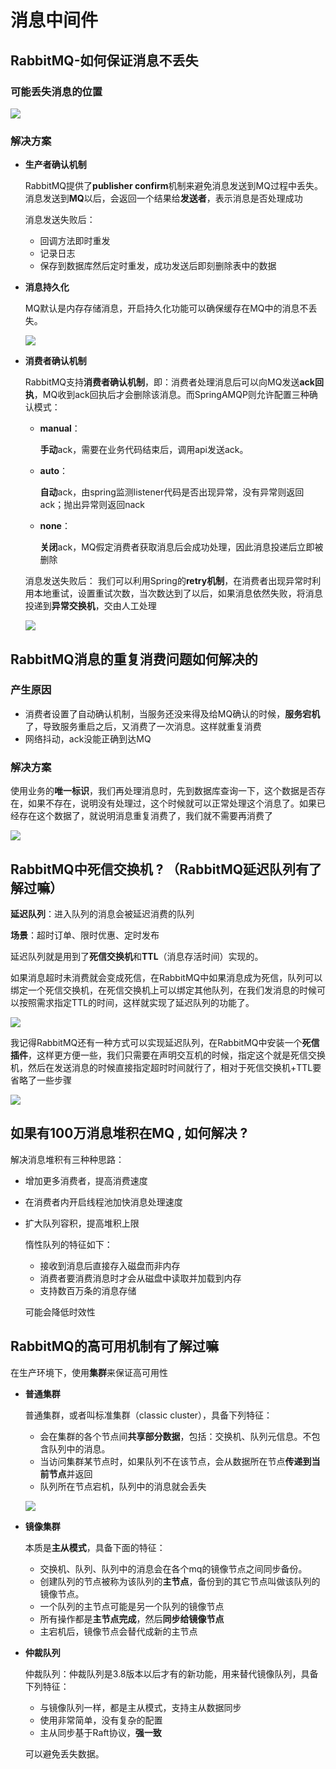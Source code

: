 # 消息中间件

## RabbitMQ-如何保证消息不丢失

### 可能丢失消息的位置

![](https://secure2.wostatic.cn/static/jt91y5b1gCRJ7QDAjQZDCG/image.png?auth_key=1750483932-dmpGWzz6u1xmS6rCjRBdCn-0-89a24c76106679be74805c0c0c52ad61)

### 解决方案

- **生产者确认机制**

    RabbitMQ提供了**publisher confirm**机制来避免消息发送到MQ过程中丢失。消息发送到**MQ**以后，会返回一个结果给**发送者**，表示消息是否处理成功

    消息发送失败后：

    - 回调方法即时重发
    - 记录日志
    - 保存到数据库然后定时重发，成功发送后即刻删除表中的数据
- **消息持久化**

    MQ默认是内存存储消息，开启持久化功能可以确保缓存在MQ中的消息不丢失。

    ![](https://secure2.wostatic.cn/static/etUJ4kueGv3hvSGp5pcEgb/image.png?auth_key=1750483932-3G7sjLJX2zXmxxcT2XSVD8-0-4aca0a21f621393a2ba42af4f1661481)
- **消费者确认机制**

    RabbitMQ支持**消费者确认机制**，即：消费者处理消息后可以向MQ发送**ack回执**，MQ收到ack回执后才会删除该消息。而SpringAMQP则允许配置三种确认模式：

    - **manual**：

        **手动**ack，需要在业务代码结束后，调用api发送ack。
    - **auto**：

        **自动**ack，由spring监测listener代码是否出现异常，没有异常则返回ack；抛出异常则返回nack
    - **none**：

        **关闭**ack，MQ假定消费者获取消息后会成功处理，因此消息投递后立即被删除

    消息发送失败后：
我们可以利用Spring的**retry机制**，在消费者出现异常时利用本地重试，设置重试次数，当次数达到了以后，如果消息依然失败，将消息投递到**异常交换机**，交由人工处理

    ![](https://secure2.wostatic.cn/static/seC1Z4ZoM2GQKDZgcVsrTe/image.png?auth_key=1750483932-uLrRUm6c6J43XyNSJdcHvx-0-1821bb6fdd42a32d821357606938ada4)

## RabbitMQ消息的重复消费问题如何解决的

### 产生原因

- 消费者设置了自动确认机制，当服务还没来得及给MQ确认的时候，**服务宕机**了，导致服务重启之后，又消费了一次消息。这样就重复消费
- 网络抖动，ack没能正确到达MQ

### 解决方案

使用业务的**唯一标识**，我们再处理消息时，先到数据库查询一下，这个数据是否存在，如果不存在，说明没有处理过，这个时候就可以正常处理这个消息了。如果已经存在这个数据了，就说明消息重复消费了，我们就不需要再消费了

![](https://secure2.wostatic.cn/static/mUpoFcnB1SeNfaGN2BJY6V/image.png?auth_key=1750483932-5H5LnDyrPa7gMvBPdF5fzw-0-8bff15ac52747a6ff2e42a8e4716ede6)

## RabbitMQ中死信交换机 ? （RabbitMQ延迟队列有了解过嘛）

**延迟队列**：进入队列的消息会被延迟消费的队列

**场景**：超时订单、限时优惠、定时发布

延迟队列就是用到了**死信交换机**和**TTL**（消息存活时间）实现的。

如果消息超时未消费就会变成死信，在RabbitMQ中如果消息成为死信，队列可以绑定一个死信交换机，在死信交换机上可以绑定其他队列，在我们发消息的时候可以按照需求指定TTL的时间，这样就实现了延迟队列的功能了。

![](https://secure2.wostatic.cn/static/6L3WxaNkwhKGGeJx4EdvN3/image.png?auth_key=1750483932-v9LEHKUa8TPiiuwQgs22Dk-0-408ae11925b91d7727c523a15809a0e6)

我记得RabbitMQ还有一种方式可以实现延迟队列，在RabbitMQ中安装一个**死信插件**，这样更方便一些，我们只需要在声明交互机的时候，指定这个就是死信交换机，然后在发送消息的时候直接指定超时时间就行了，相对于死信交换机+TTL要省略了一些步骤

![](https://secure2.wostatic.cn/static/q6gjPACWeR16jPKQ9Wfdz3/image.png?auth_key=1750483933-qChnjxMv7p134D7B2vtjp7-0-b3dc5de3d4ccc7321fd6113de3d1a300)

## 如果有100万消息堆积在MQ , 如何解决 ?

解决消息堆积有三种种思路：

- 增加更多消费者，提高消费速度
- 在消费者内开启线程池加快消息处理速度
- 扩大队列容积，提高堆积上限

    惰性队列的特征如下：

    - 接收到消息后直接存入磁盘而非内存
    - 消费者要消费消息时才会从磁盘中读取并加载到内存
    - 支持数百万条的消息存储

    可能会降低时效性

## RabbitMQ的高可用机制有了解过嘛

在生产环境下，使用**集群**来保证高可用性

- **普通集群**

    普通集群，或者叫标准集群（classic cluster），具备下列特征：

    - 会在集群的各个节点间**共享部分数据**，包括：交换机、队列元信息。不包含队列中的消息。
    - 当访问集群某节点时，如果队列不在该节点，会从数据所在节点**传递到当前节点**并返回
    - 队列所在节点宕机，队列中的消息就会丢失

    ![](https://secure2.wostatic.cn/static/3Vp1aDy3fZ95qdgrPyV29r/image.png?auth_key=1750483933-2Y8C9hmyobwwt7kyy6mZRK-0-930250df0b744fe4e802c7c63c407198)
- **镜像集群**

    本质是**主从模式**，具备下面的特征：

    - 交换机、队列、队列中的消息会在各个mq的镜像节点之间同步备份。
    - 创建队列的节点被称为该队列的**主节点**，备份到的其它节点叫做该队列的镜像节点。
    - 一个队列的主节点可能是另一个队列的镜像节点
    - 所有操作都是**主节点完成**，然后**同步给镜像节点**
    - 主宕机后，镜像节点会替代成新的主节点
- **仲裁队列**

    仲裁队列：仲裁队列是3.8版本以后才有的新功能，用来替代镜像队列，具备下列特征：

    - 与镜像队列一样，都是主从模式，支持主从数据同步
    - 使用非常简单，没有复杂的配置
    - 主从同步基于Raft协议，**强一致**

    可以避免丢失数据。